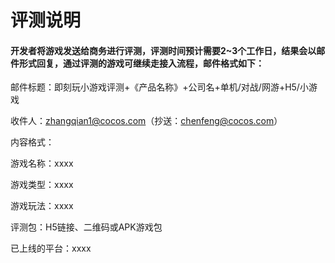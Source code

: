 # 评测说明

#### 开发者将游戏发送给商务进行评测，评测时间预计需要2~3个工作日，结果会以邮件形式回复，通过评测的游戏可继续走接入流程，邮件格式如下：

邮件标题：即刻玩小游戏评测+《产品名称》+公司名+单机/对战/网游+H5/小游戏

收件人：zhangqian1@cocos.com（抄送：chenfeng@cocos.com）

内容格式：

游戏名称：xxxx

游戏类型：xxxx

游戏玩法：xxxx

评测包：H5链接、二维码或APK游戏包

已上线的平台：xxxx

